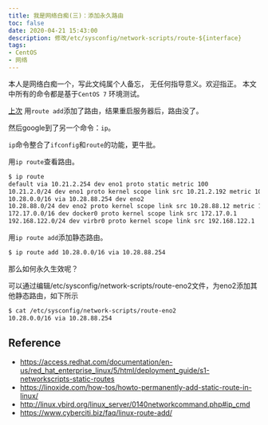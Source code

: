 ```yaml
---
title: 我是网络白痴(三)：添加永久路由
toc: false
date: 2020-04-21 15:43:00
description: 修改/etc/sysconfig/network-scripts/route-${interface}
tags:
- CentOS
- 网络
---
```


本人是网络白痴一个，写此文纯属个人备忘， 无任何指导意义。欢迎指正。
本文中所有的命令都是基于`CentOS 7` 环境测试。



[上次](https://l2m2.top/2020/04/12/2020-04-12-network-lesson-1-for-idiot/) 用`route add`添加了路由，结果重启服务器后，路由没了。

然后google到了另一个命令：`ip`。

`ip`命令整合了`ifconfig`和`route`的功能，更牛批。

用`ip route`查看路由。

```bash
$ ip route
default via 10.21.2.254 dev eno1 proto static metric 100 
10.21.2.0/24 dev eno1 proto kernel scope link src 10.21.2.192 metric 100 
10.28.0.0/16 via 10.28.88.254 dev eno2 
10.28.88.0/24 dev eno2 proto kernel scope link src 10.28.88.12 metric 101 
172.17.0.0/16 dev docker0 proto kernel scope link src 172.17.0.1 
192.168.122.0/24 dev virbr0 proto kernel scope link src 192.168.122.1 
```

用`ip route add`添加静态路由。

```bash
$ ip route add 10.28.0.0/16 via 10.28.88.254
```

那么如何永久生效呢？

可以通过编辑/etc/sysconfig/network-scripts/route-eno2文件，为eno2添加其他静态路由，如下所示

```bash
$ cat /etc/sysconfig/network-scripts/route-eno2 
10.28.0.0/16 via 10.28.88.254
```

## Reference

- https://access.redhat.com/documentation/en-us/red_hat_enterprise_linux/5/html/deployment_guide/s1-networkscripts-static-routes
- https://linoxide.com/how-tos/howto-permanently-add-static-route-in-linux/
- http://linux.vbird.org/linux_server/0140networkcommand.php#ip_cmd
- https://www.cyberciti.biz/faq/linux-route-add/

